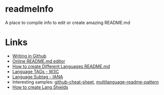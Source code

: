 # readmeInfo
A place to compile info to edit or create amazing README.md


# Links

- [Writing in Github](https://docs.github.com/es/get-started/writing-on-github/getting-started-with-writing-and-formatting-on-github)
- [Online README.md editor](https://readme.so/)
- [How to create Different Languages README.md](https://github.com/jonatasemidio/multilanguage-readme-pattern)
- [Language TAGs - W3C](https://www.w3.org/International/articles/language-tags/)
- [Language Subtag - IANA](https://www.iana.org/assignments/language-subtag-registry/language-subtag-registry)
- Interesting samples: [github-cheat-sheet](https://github.com/tiimgreen/github-cheat-sheet), [multilanguage-readme-pattern](https://github.com/jonatasemidio/multilanguage-readme-pattern)
- [How to create Lang Shields](https://shields.io/)

